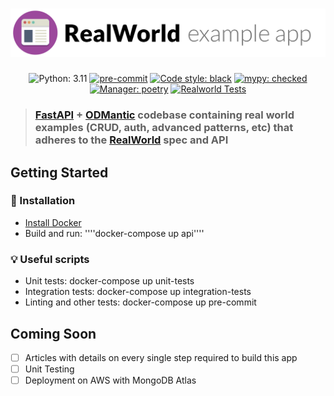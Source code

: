 # ![RealWorld FastAPI + ODMantic App](logo.png)

<div align="center">

<!---
[![CircleCI](https://circleci.com/gh/......)](https://circleci.com/gh/...)
[![codecov](https://codecov.io/gh/.../........)](https://codecov.io/gh/.....)
[![Maintainability](https://api.codeclimate.com/v1/badges/......)](https://codeclimate.com/repos/....)
-->

![Python: 3.11](https://img.shields.io/badge/python-3.11-informational.svg)
[![pre-commit](https://img.shields.io/badge/pre--commit-enabled-brightgreen?logo=pre-commit&logoColor=white)](https://github.com/pre-commit/pre-commit)
[![Code style: black](https://img.shields.io/badge/code%20style-black-000000.svg)](https://github.com/python/black)
[![mypy: checked](https://img.shields.io/badge/mypy-checked-informational.svg)](http://mypy-lang.org/)
[![Manager: poetry](https://img.shields.io/badge/manager-poetry-blueviolet.svg)](https://poetry.eustace.io/)
[![Realworld Tests](https://github.com/AndreGuerra123/fastapi-odmantic-realworld-example/actions/workflows/realworld-tests.yml/badge.svg)](https://github.com/AndreGuerra123/fastapi-odmantic-realworld-example/actions/workflows/realworld-tests.yml)

</div>

> ### [FastAPI](https://github.com/tiangolo/fastapi) + [ODMantic](https://github.com/art049/odmantic) codebase containing real world examples (CRUD, auth, advanced patterns, etc) that adheres to the [RealWorld](https://github.com/gothinkster/realworld) spec and API

## Getting Started

### :hammer: Installation

- [Install Docker](https://docs.docker.com/engine/install/)
- Build and run:
  ''''docker-compose up api''''

### :bulb: Useful scripts

- Unit tests: docker-compose up unit-tests
- Integration tests: docker-compose up integration-tests
- Linting and other tests: docker-compose up pre-commit

## Coming Soon

- [ ] Articles with details on every single step required to build this app
- [ ] Unit Testing
- [ ] Deployment on AWS with MongoDB Atlas
